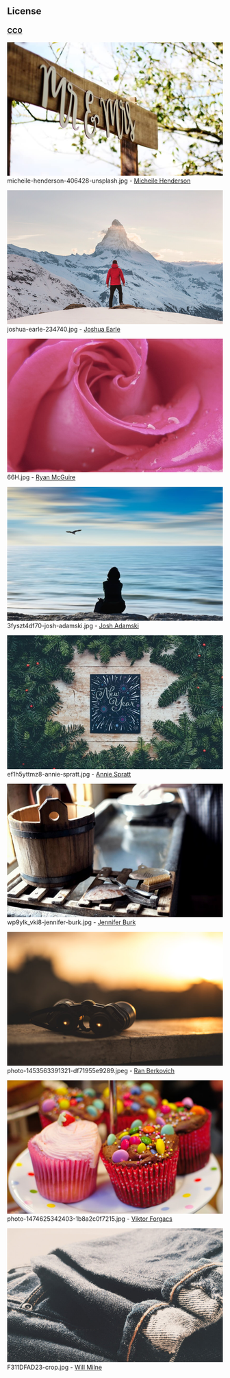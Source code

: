 ## License

### [CC0](https://creativecommons.org/publicdomain/zero/1.0/)

[![](./thumbs/micheile-henderson-406428-unsplash.jpg)](micheile-henderson-406428-unsplash.jpg)
micheile-henderson-406428-unsplash.jpg - [Micheile Henderson](https://unsplash.com/photos/gnm2op0m2pw)

[![](./thumbs/joshua-earle-234740.jpg)](joshua-earle-234740.jpg)
joshua-earle-234740.jpg - [Joshua Earle](https://unsplash.com/photos/-87JyMb9ZfU)

[![](./thumbs/66H.jpg)](66H.jpg)
66H.jpg - [Ryan McGuire](https://stocksnap.io/photo/2961C146BF)

[![](./thumbs/3fyszt4df70-josh-adamski.jpg)](3fyszt4df70-josh-adamski.jpg)
3fyszt4df70-josh-adamski.jpg - [Josh Adamski](https://unsplash.com/photos/3FySzt4df70)

[![](./thumbs/ef1h5yttmz8-annie-spratt.jpg)](ef1h5yttmz8-annie-spratt.jpg)
ef1h5yttmz8-annie-spratt.jpg - [Annie Spratt](https://unsplash.com/photos/Ef1H5YTTmZ8)

[![](./thumbs/wp9ylk_vki8-jennifer-burk.jpg)](wp9ylk_vki8-jennifer-burk.jpg)
wp9ylk_vki8-jennifer-burk.jpg - [Jennifer Burk](https://unsplash.com/photos/wP9yLk_VKI8)

[![](./thumbs/photo-1453563391321-df71955e9289.jpeg)](photo-1453563391321-df71955e9289.jpeg)
photo-1453563391321-df71955e9289.jpeg - [Ran Berkovich](https://unsplash.com/photos/kSLNVacFehs)

[![](./thumbs/photo-1474625342403-1b8a2c0f7215.jpg)](photo-1474625342403-1b8a2c0f7215.jpg)
photo-1474625342403-1b8a2c0f7215.jpg - [Viktor Forgacs](https://unsplash.com/photos/51AhxwkYyHo)

[![](./thumbs/F311DFAD23-crop.jpg)](F311DFAD23-crop.jpg)
F311DFAD23-crop.jpg - [Will Milne](http://snapwiresnaps.tumblr.com/post/102446134397/will-milne-willmilnecom-free)
